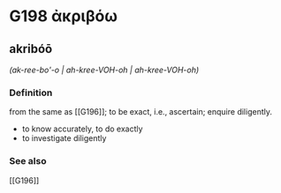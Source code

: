 # G198 ἀκριβόω

## akribóō

_(ak-ree-bo'-o | ah-kree-VOH-oh | ah-kree-VOH-oh)_

### Definition

from the same as [[G196]]; to be exact, i.e., ascertain; enquire diligently.

- to know accurately, to do exactly
- to investigate diligently

### See also

[[G196]]

